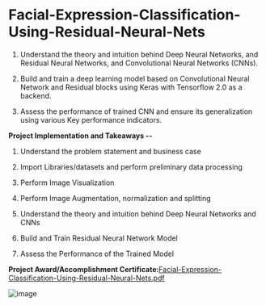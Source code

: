 # Facial-Expression-Classification-Using-Residual-Neural-Nets

1. Understand the theory and intuition behind Deep Neural Networks, and Residual Neural Networks, and Convolutional Neural Networks (CNNs).

2. Build and train a deep learning model based on Convolutional Neural Network and Residual blocks using Keras with Tensorflow 2.0 as a backend.

3. Assess the performance of trained CNN and ensure its generalization using various Key performance indicators.


**Project Implementation and Takeaways --**


1. Understand the problem statement and business case

2. Import Libraries/datasets and perform preliminary data processing
 
3. Perform Image Visualization 

4. Perform Image Augmentation, normalization and splitting
 
5. Understand the theory and intuition behind Deep Neural Networks and CNNs

6. Build and Train Residual Neural Network Model
 
7. Assess the Performance of the Trained Model 


**Project Award/Accomplishment Certificate:**[Facial-Expression-Classification-Using-Residual-Neural-Nets.pdf](https://github.com/Pikachu0405/Facial-Expression-Classification-Using-Residual-Neural-Nets/files/7634867/Facial-Expression-Classification-Using-Residual-Neural-Nets.pdf)

![image](https://user-images.githubusercontent.com/93926742/144257194-2546a391-24d7-471d-bc2d-1770b2cc154b.png)
